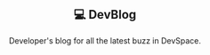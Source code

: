 <div align="center">
  <h2>💻 DevBlog</h2>
  <p>Developer's blog for all the latest buzz in DevSpace.</p>
</div>
